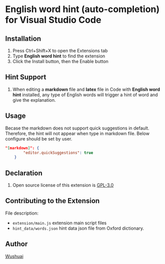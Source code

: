 # English word hint (auto-completion) for Visual Studio Code


## Installation

1. Press Ctrl+Shift+X to open the Extensions tab
2. Type **English word hint** to find the extension
3. Click the Install button, then the Enable button

## Hint Support

1. When editing a **markdown** file and **latex** file in Code with **English word hint** installed, any type of English words will trigger a hint of word and give the explanation.


## Usage

Becase the markdown does not support quick suggestions in default. Therefore, the hint will not appear when type in markdown file. Below configure should be set by user.

```json
"[markdown]": {
        "editor.quickSuggestions": true
    }
```

## Declaration

1. Open source license of this extension is [GPL-3.0](https://github.com/wushuaibuaa/vsautocomplete-en-en/blob/master/LICENSE)

## Contributing to the Extension

File description:

- `extension/main.js` extension main script files
- `hint_data/words.json` hint data json file from Oxford dictionary.

## Author

[Wushuai](https://github.com/wushuaibuaa)
